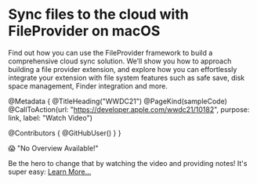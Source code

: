 # Sync files to the cloud with FileProvider on macOS

Find out how you can use the FileProvider framework to build a comprehensive cloud sync solution. We’ll show you how to approach building a file provider extension, and explore how you can effortlessly integrate your extension with file system features such as safe save, disk space management, Finder integration and more.

@Metadata {
   @TitleHeading("WWDC21")
   @PageKind(sampleCode)
   @CallToAction(url: "https://developer.apple.com/wwdc21/10182", purpose: link, label: "Watch Video")

   @Contributors {
      @GitHubUser(<replace this with your GitHub handle>)
   }
}

😱 "No Overview Available!"

Be the hero to change that by watching the video and providing notes! It's super easy:
 [Learn More…](https://wwdcnotes.github.io/WWDCNotes/documentation/wwdcnotes/contributing)
